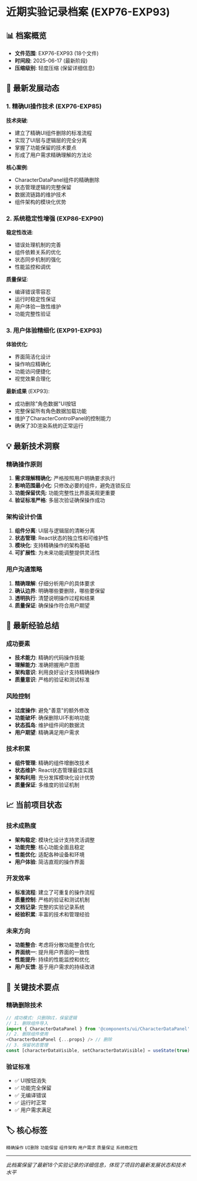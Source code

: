 # 近期实验记录档案 (EXP76-EXP93)

## 📊 档案概览
- **文件范围**: EXP76-EXP93 (18个文件)
- **时间段**: 2025-06-17 (最新阶段)
- **压缩级别**: 轻度压缩 (保留详细信息)

## 🎯 最新发展动态

### 1. 精确UI操作技术 (EXP76-EXP85)
**技术突破**:
- 建立了精确UI组件删除的标准流程
- 实现了UI层与逻辑层的完全分离
- 掌握了功能保留的技术要点
- 形成了用户需求精确理解的方法论

**核心案例**:
- CharacterDataPanel组件的精确删除
- 状态管理逻辑的完整保留
- 数据流链路的维护技术
- 组件架构的模块化优势

### 2. 系统稳定性增强 (EXP86-EXP90)
**稳定性改进**:
- 错误处理机制的完善
- 组件依赖关系的优化
- 状态同步机制的强化
- 性能监控和调优

**质量保证**:
- 编译错误零容忍
- 运行时稳定性保证
- 用户体验一致性维护
- 功能完整性验证

### 3. 用户体验精细化 (EXP91-EXP93)
**体验优化**:
- 界面简洁化设计
- 操作响应精确化
- 功能访问便捷化
- 视觉效果合理化

**最新成果** (EXP93):
- 成功删除"角色数据"UI按钮
- 完整保留所有角色数据加载功能
- 维护了CharacterControlPanel的控制能力
- 确保了3D渲染系统的正常运行

## 💡 最新技术洞察

### 精确操作原则
1. **需求理解精确化**: 严格按照用户明确要求执行
2. **影响范围最小化**: 只修改必要的组件，避免连锁反应
3. **功能保留优先**: 功能完整性比界面美观更重要
4. **验证标准严格**: 多层次验证确保操作成功

### 架构设计价值
1. **组件分离**: UI层与逻辑层的清晰分离
2. **状态管理**: React状态的独立性和可维护性
3. **模块化**: 支持精确操作的架构基础
4. **可扩展性**: 为未来功能调整提供灵活性

### 用户沟通策略
1. **精确理解**: 仔细分析用户的具体要求
2. **确认边界**: 明确哪些要删除，哪些要保留
3. **透明执行**: 清楚说明操作过程和结果
4. **质量保证**: 确保操作符合用户期望

## 🔄 最新经验总结

### 成功要素
- **技术能力**: 精确的代码操作技能
- **理解能力**: 准确把握用户意图
- **架构意识**: 利用良好设计支持精确操作
- **质量意识**: 严格的验证和测试标准

### 风险控制
- **过度操作**: 避免"善意"的额外修改
- **功能破坏**: 确保删除UI不影响功能
- **状态孤岛**: 维护组件间的数据流
- **用户期望**: 精确满足用户需求

### 技术积累
- **组件管理**: 精确的组件增删改技术
- **状态维护**: React状态管理最佳实践
- **架构利用**: 充分发挥模块化设计优势
- **质量保证**: 多维度的验证机制

## 📈 当前项目状态

### 技术成熟度
- **架构稳定**: 模块化设计支持灵活调整
- **功能完整**: 核心功能全面且稳定
- **性能优化**: 适配各种设备和环境
- **用户体验**: 简洁直观的操作界面

### 开发效率
- **标准流程**: 建立了可重复的操作流程
- **质量控制**: 严格的验证和测试机制
- **文档记录**: 完整的实验记录系统
- **经验积累**: 丰富的技术和管理经验

### 未来方向
- **功能整合**: 考虑将分散功能整合优化
- **界面统一**: 提升用户界面的一致性
- **性能提升**: 持续的性能监控和优化
- **用户反馈**: 基于用户需求的持续改进

## 🎯 关键技术要点

### 精确删除技术
```typescript
// 成功模式: 只删除UI，保留逻辑
// 1. 删除组件导入
import { CharacterDataPanel } from '@components/ui/CharacterDataPanel' // 删除
// 2. 删除组件使用  
<CharacterDataPanel {...props} /> // 删除
// 3. 保留状态管理
const [characterDataVisible, setCharacterDataVisible] = useState(true) // 保留
```

### 验证标准
- ✅ UI按钮消失
- ✅ 功能完全保留  
- ✅ 无编译错误
- ✅ 运行时正常
- ✅ 用户需求满足

## 🏷️ 核心标签
`精确操作` `UI删除` `功能保留` `组件架构` `用户需求` `质量保证` `系统稳定性`

---
*此档案保留了最新18个实验记录的详细信息，体现了项目的最新发展状态和技术水平*
